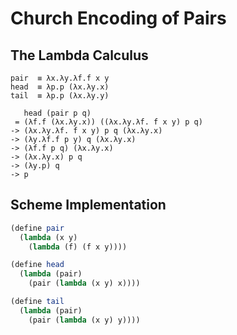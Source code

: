 # Church Encoding of Pairs

## The Lambda Calculus

```
pair  ≡ λx.λy.λf.f x y
head  ≡ λp.p (λx.λy.x)
tail  ≡ λp.p (λx.λy.y)

   head (pair p q)
 = (λf.f (λx.λy.x)) ((λx.λy.λf. f x y) p q)
-> (λx.λy.λf. f x y) p q (λx.λy.x)
-> (λy.λf.f p y) q (λx.λy.x)
-> (λf.f p q) (λx.λy.x)
-> (λx.λy.x) p q
-> (λy.p) q
-> p
```

## Scheme Implementation

```scheme
(define pair
  (lambda (x y)
    (lambda (f) (f x y))))

(define head
  (lambda (pair)
    (pair (lambda (x y) x))))

(define tail
  (lambda (pair)
    (pair (lambda (x y) y))))
```
